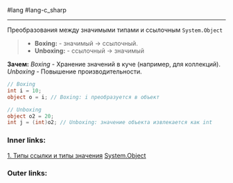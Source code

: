 #lang #lang-c_sharp

---
Преобразования между значимыми типами и ссылочным `System.Object`
> - **Boxing:** - значимый -> ссылочный.
> - **Unboxing:** - ссылочный -> значимый

**Зачем:**
*Boxing* - Хранение значений в куче (например, для коллекций).
*Unboxing* - Повышение производительности.

```csharp
// Boxing
int i = 10;
object o = i; // Boxing: i преобразуется в объект

// Unboxing
object o2 = 20;
int j = (int)o2; // Unboxing: значение объекта извлекается как int
```

### Inner links:
[1. Типы ссылки и типы значения](1.%20Languages/C-sharp/0.%20Введение/1.%20Типы%20данных/1.%20Типы%20ссылки%20и%20типы%20значения.md)
[System.Object](1.%20Languages/C-sharp/0.%20Введение/2.%20Классы%20и%20структуры/System.Object.md)

### Outer links:



